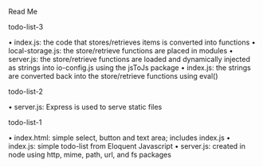 Read Me

todo-list-3

• index.js: the code that stores/retrieves items is converted into functions
• local-storage.js: the store/retrieve functions are placed in modules
• server.js: the store/retrieve functions are loaded and dynamically injected as strings into io-config.js using the jsToJs package
• index.js: the strings are converted back into the store/retrieve functions using eval()


todo-list-2

• server.js: Express is used to serve static files


todo-list-1

• index.html: simple select, button and text area; includes index.js
• index.js: simple todo-list from Eloquent Javascript
• server.js: created in node using http, mime, path, url, and fs packages 